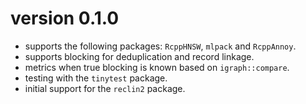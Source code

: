# version 0.1.0

+ supports the following packages: `RcppHNSW`, `mlpack` and `RcppAnnoy`.
+ supports blocking for deduplication and record linkage.
+ metrics when true blocking is known based on `igraph::compare`.
+ testing with the `tinytest` package.
+ initial support for the `reclin2` package.
